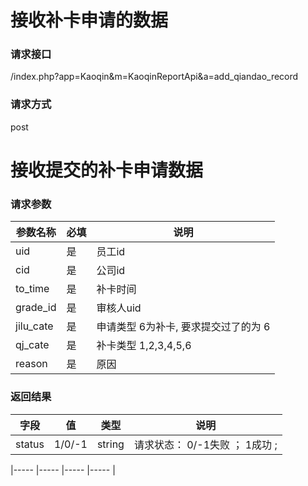 # 接收补卡申请的数据
### **请求接口**
/index.php?app=Kaoqin&m=KaoqinReportApi&a=add_qiandao_record

### **请求方式**
post

# 接收提交的补卡申请数据
### **请求参数**

| 参数名称  |必填|     说明      |
|------|-----|------|
| uid | 是 |   员工id   |
| cid     | 是 |   公司id   |
| to_time     | 是 |  补卡时间  |
| grade_id     | 是 |   审核人uid   |
| jilu_cate     | 是 |   申请类型   6为补卡, 要求提交过了的为  6  |
| qj_cate     | 是 |  补卡类型    1,2,3,4,5,6  |
| reason     | 是 |  原因  |





### **返回结果**
|字段       |值             |类型    |说明           |
| --------- |--------      |--------|--------       |
|status     |1/0/-1 |string |请求状态：  0/-1失败 ； 1成功 ;   |

|-----      |-----         |-----  |-----           |